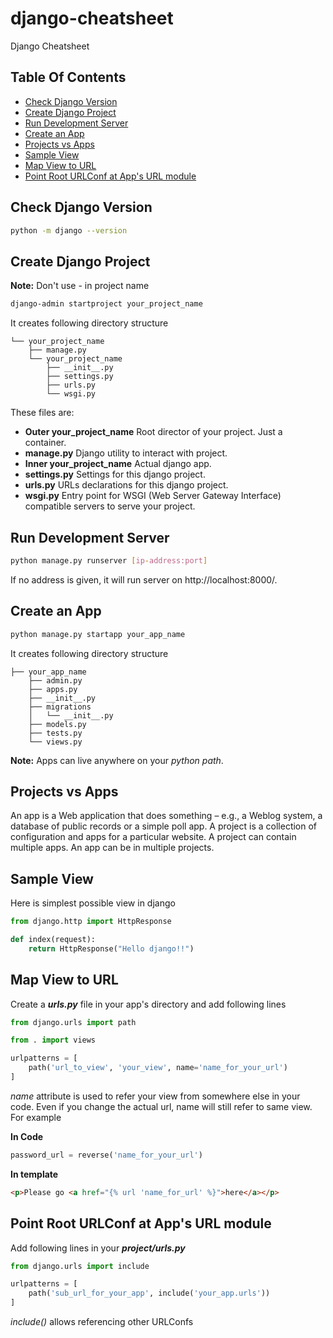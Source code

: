 # django-cheatsheet
Django Cheatsheet

## Table Of Contents
* [Check Django Version](#check-django-version)
* [Create Django Project](#create-django-project)
* [Run Development Server](#run-development-server)
* [Create an App](#create-an-app)
* [Projects vs Apps](#projects-vs-apps)
* [Sample View](#sample-view)
* [Map View to URL](#map-view-to-url)
* [Point Root URLConf at App's URL module](#point-root-urlconf-at-apps-url-module)

## Check Django Version
```bash
python -m django --version
```

## Create Django Project
**Note:** Don't use - in project name
```bash
django-admin startproject your_project_name
```
It creates following directory structure
```
└── your_project_name
    ├── manage.py
    └── your_project_name
        ├── __init__.py
        ├── settings.py
        ├── urls.py
        └── wsgi.py
```
These files are:
* **Outer your_project_name** Root director of your project. Just a container.
* **manage.py** Django utility to interact with project.
* **Inner your_project_name** Actual django app.
* **settings.py** Settings for this django project.
* **urls.py** URLs declarations for this django project.
* **wsgi.py** Entry point for WSGI (Web Server Gateway Interface) compatible servers to serve your project.

## Run Development Server
```bash
python manage.py runserver [ip-address:port]
```
If no address is given, it will run server on http://localhost:8000/.

## Create an App
```bash
python manage.py startapp your_app_name
```
It creates following directory structure
```
├── your_app_name
    ├── admin.py
    ├── apps.py
    ├── __init__.py
    ├── migrations
    │   └── __init__.py
    ├── models.py
    ├── tests.py
    └── views.py
```
**Note:** Apps can live anywhere on your *python path*.

## Projects vs Apps
An app is a Web application that does something – e.g., a Weblog system, a database of public records or a simple poll app. A project is a collection of configuration and apps for a particular website. A project can contain multiple apps. An app can be in multiple projects.

## Sample View
Here is simplest possible view in django
```python
from django.http import HttpResponse

def index(request):
    return HttpResponse("Hello django!!")
```

## Map View to URL
Create a ***urls.py*** file in your app's directory and add following lines
```python
from django.urls import path

from . import views

urlpatterns = [
    path('url_to_view', 'your_view', name='name_for_your_url')
]
```
*name* attribute is used to refer your view from somewhere else in your code. Even if you change the actual url, name will still refer to same view. For example

**In Code**
```python
password_url = reverse('name_for_your_url')
```

**In template**
```html
<p>Please go <a href="{% url 'name_for_url' %}">here</a></p>
```

## Point Root URLConf at App's URL module
Add following lines in your ***project/urls.py***
```python
from django.urls import include

urlpatterns = [
    path('sub_url_for_your_app', include('your_app.urls'))
]
```
*include()* allows referencing other URLConfs
